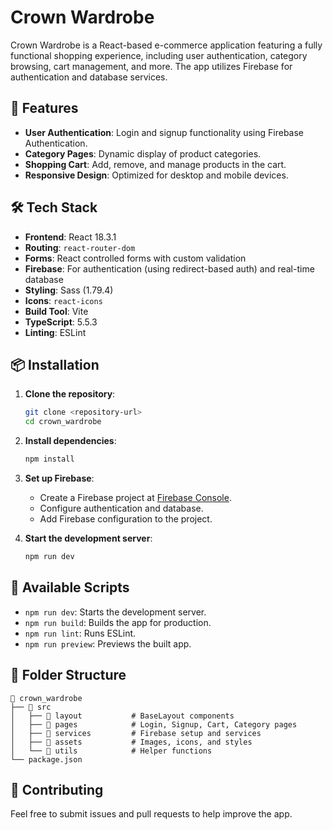 # Crown Wardrobe

Crown Wardrobe is a React-based e-commerce application featuring a fully functional shopping experience, including user authentication, category browsing, cart management, and more. The app utilizes Firebase for authentication and database services.

## 🚀 Features

- **User Authentication**: Login and signup functionality using Firebase Authentication.
- **Category Pages**: Dynamic display of product categories.
- **Shopping Cart**: Add, remove, and manage products in the cart.
- **Responsive Design**: Optimized for desktop and mobile devices.

## 🛠️ Tech Stack

- **Frontend**: React 18.3.1
- **Routing**: `react-router-dom`
- **Forms**: React controlled forms with custom validation
- **Firebase**: For authentication (using redirect-based auth) and real-time database
- **Styling**: Sass (1.79.4)
- **Icons**: `react-icons`
- **Build Tool**: Vite
- **TypeScript**: 5.5.3
- **Linting**: ESLint

## 📦 Installation

1. **Clone the repository**:
   ```bash
   git clone <repository-url>
   cd crown_wardrobe
   ```

2. **Install dependencies**:
   ```bash
   npm install
   ```

3. **Set up Firebase**:
   - Create a Firebase project at [Firebase Console](https://console.firebase.google.com/).
   - Configure authentication and database.
   - Add Firebase configuration to the project.

4. **Start the development server**:
   ```bash
   npm run dev
   ```

## 📜 Available Scripts

- `npm run dev`: Starts the development server.
- `npm run build`: Builds the app for production.
- `npm run lint`: Runs ESLint.
- `npm run preview`: Previews the built app.

## 📁 Folder Structure

```
📂 crown_wardrobe
├── 📂 src
│   ├── 📂 layout           # BaseLayout components
│   ├── 📂 pages            # Login, Signup, Cart, Category pages
│   ├── 📂 services         # Firebase setup and services
│   ├── 📂 assets           # Images, icons, and styles
│   └── 📂 utils            # Helper functions
└── package.json
```

## 🤝 Contributing

Feel free to submit issues and pull requests to help improve the app.
